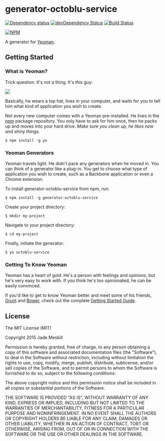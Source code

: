 # generator-octoblu-service

[![Dependency status](http://img.shields.io/david/octoblu/generator-octoblu-service.svg?style=flat)](https://david-dm.org/octoblu/generator-octoblu-service)
[![devDependency Status](http://img.shields.io/david/dev/octoblu/generator-octoblu-service.svg?style=flat)](https://david-dm.org/octoblu/generator-octoblu-service#info=devDependencies)
[![Build Status](http://img.shields.io/travis/octoblu/generator-octoblu-service.svg?style=flat&branch=master)](https://travis-ci.org/octoblu/generator-octoblu-service)

[![NPM](https://nodei.co/npm/generator-octoblu-service.svg?style=flat)](https://npmjs.org/package/generator-octoblu-service)

A generator for [Yeoman](http://yeoman.io).

## Getting Started

### What is Yeoman?

Trick question. It's not a thing. It's this guy:

![](http://i.imgur.com/JHaAlBJ.png)

Basically, he wears a top hat, lives in your computer, and waits for you to tell him what kind of application you wish to create.

Not every new computer comes with a Yeoman pre-installed. He lives in the [npm](https://npmjs.org) package repository. You only have to ask for him once, then he packs up and moves into your hard drive. *Make sure you clean up, he likes new and shiny things.*

```
$ npm install -g yo
```

### Yeoman Generators

Yeoman travels light. He didn't pack any generators when he moved in. You can think of a generator like a plug-in. You get to choose what type of application you wish to create, such as a Backbone application or even a Chrome extension.

To install generator-octoblu-service from npm, run:

```
$ npm install -g generator-octoblu-service
```

Create your project directory:

```
$ mkdir my-project
```

Navigate to your project directory:

```
$ cd my-project
```


Finally, initiate the generator:

```
$ yo octoblu-service
```

### Getting To Know Yeoman

Yeoman has a heart of gold. He's a person with feelings and opinions, but he's very easy to work with. If you think he's too opinionated, he can be easily convinced.

If you'd like to get to know Yeoman better and meet some of his friends, [Grunt](http://gruntjs.com) and [Bower](http://bower.io), check out the complete [Getting Started Guide](https://github.com/yeoman/yeoman/wiki/Getting-Started).


## License

The MIT License (MIT)

Copyright 2015 Jade Meskill

Permission is hereby granted, free of charge, to any person obtaining a copy
of this software and associated documentation files (the "Software"), to deal
in the Software without restriction, including without limitation the rights
to use, copy, modify, merge, publish, distribute, sublicense, and/or sell
copies of the Software, and to permit persons to whom the Software is
furnished to do so, subject to the following conditions:

The above copyright notice and this permission notice shall be included in
all copies or substantial portions of the Software.

THE SOFTWARE IS PROVIDED "AS IS", WITHOUT WARRANTY OF ANY KIND, EXPRESS OR
IMPLIED, INCLUDING BUT NOT LIMITED TO THE WARRANTIES OF MERCHANTABILITY,
FITNESS FOR A PARTICULAR PURPOSE AND NONINFRINGEMENT. IN NO EVENT SHALL THE
AUTHORS OR COPYRIGHT HOLDERS BE LIABLE FOR ANY CLAIM, DAMAGES OR OTHER
LIABILITY, WHETHER IN AN ACTION OF CONTRACT, TORT OR OTHERWISE, ARISING FROM,
OUT OF OR IN CONNECTION WITH THE SOFTWARE OR THE USE OR OTHER DEALINGS IN
THE SOFTWARE.
